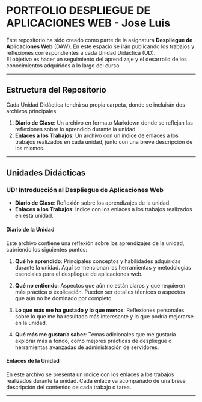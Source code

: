 # PORTFOLIO DESPLIEGUE DE APLICACIONES WEB - Jose Luis

Este repositorio ha sido creado como parte de la asignatura **Despliegue de Aplicaciones Web** (DAW). En este espacio se irán publicando los trabajos y reflexiones correspondientes a cada Unidad Didáctica (UD).  
El objetivo es hacer un seguimiento del aprendizaje y el desarrollo de los conocimientos adquiridos a lo largo del curso.

---

## Estructura del Repositorio

Cada Unidad Didáctica tendrá su propia carpeta, donde se incluirán dos archivos principales:

1. **Diario de Clase**: Un archivo en formato Markdown donde se reflejan las reflexiones sobre lo aprendido durante la unidad.
2. **Enlaces a los Trabajos**: Un archivo con un índice de enlaces a los trabajos realizados en cada unidad, junto con una breve descripción de los mismos.

---

## Unidades Didácticas

### UD: Introducción al Despliegue de Aplicaciones Web

- **Diario de Clase**: Reflexión sobre los aprendizajes de la unidad.
- **Enlaces a los Trabajos**: Índice con los enlaces a los trabajos realizados en esta unidad.

#### Diario de la Unidad

Este archivo contiene una reflexión sobre los aprendizajes de la unidad, cubriendo los siguientes puntos:

1. **Qué he aprendido**: Principales conceptos y habilidades adquiridas durante la unidad. Aquí se mencionan las herramientas y metodologías esenciales para el despliegue de aplicaciones web.
   
2. **Qué no entiendo**: Aspectos que aún no están claros y que requieren más práctica o explicación. Pueden ser detalles técnicos o aspectos que aún no he dominado por completo.

3. **Lo que más me ha gustado y lo que menos**: Reflexiones personales sobre lo que me ha resultado más interesante y lo que podría mejorarse en la unidad.

4. **Qué más me gustaría saber**: Temas adicionales que me gustaría explorar más a fondo, como mejores prácticas de despliegue o herramientas avanzadas de administración de servidores.

#### Enlaces de la Unidad

En este archivo se presenta un índice con los enlaces a los trabajos realizados durante la unidad. Cada enlace va acompañado de una breve descripción del contenido de cada trabajo o tarea.

---
